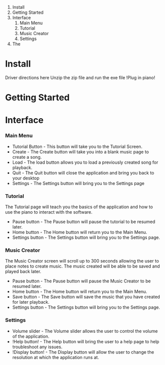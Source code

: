 1. Install
1. Getting Started 
1. Interface
   1. Main Menu
   1. Tutorial
   1. Music Creator
   1. Settings
1. The
   
   
   
# Install
Driver directions here
Unzip the zip file and run the exe file
!Plug in piano!

# Getting Started

# Interface

### Main Menu
* Tutorial Button - This button will take you to the Tutorial Screen.
* Create - The Create button will take you into a blank music page to create a song.
* Load - The load button allows you to load a previously created song for playback.
* Quit - The Quit button will close the application and bring you back to your desktop
* Settings - The Settings button will bring you to the Settings page
### Tutorial
The Tutorial page will teach you the basics of the application and how to use the piano to interact with the software.
* Pause button - The Pause button will pause the tutorial to be resumed later.
* Home button - The Home button will return you to the Main Menu.
* Settings button - The Settings button will bring you to the Settings page.
### Music Creator
The Music Creator screen will scroll up to 300 seconds allowing the user to place notes to create music. The music created will be able to be saved and played back later.
* Pause button - The Pause button will pause the Music Creator to be resumed later.
* Home button - The Home button will return you to the Main Menu.
* Save button - The Save button will save the music that you have created for later playback.
* Settings button - The Settings button will bring you to the Settings page.
### Settings 
* Volume slider - The Volume slider allows the user to control the volume of the application.
* !Help button! - The Help button will bring the user to a help page to help troubleshoot any issues.
* !Display button! - The Display button will allow the user to change the resolution at which the application runs at.
